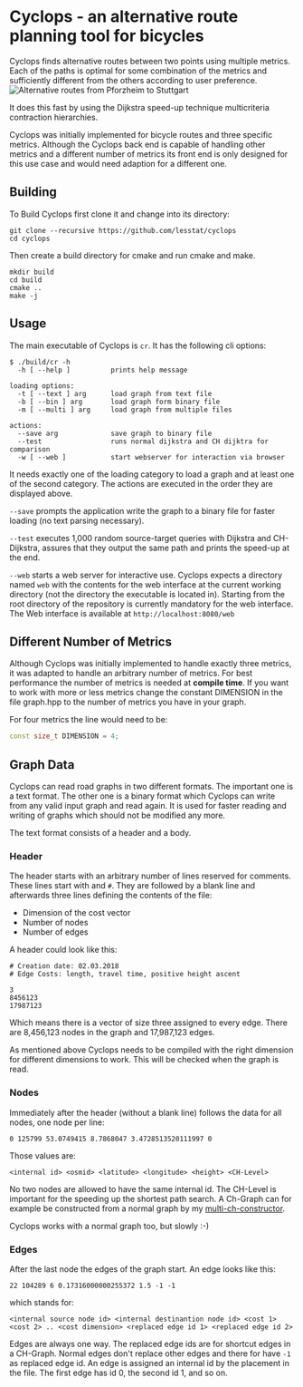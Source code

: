 # Cyclops - an alternative route planning tool for bicycles
Cyclops finds alternative routes between two points using multiple
metrics. Each of the paths is optimal for some combination of the
metrics and sufficiently different from the others according to user
preference. ![Alternative routes from Pforzheim to
Stuttgart](pics/alternative-route-examples.png)

It does this fast by using the Dijkstra speed-up technique
multicriteria contraction hierarchies.

Cyclops was initially implemented for bicycle routes and three
specific metrics. Although the Cyclops back end is capable of handling
other metrics and a different number of metrics its front end is only
designed for this use case and would need adaption for a different one.

## Building
To Build Cyclops first clone it and change into its directory:

``` shell
git clone --recursive https://github.com/lesstat/cyclops
cd cyclops
```

Then create a build directory for cmake and run cmake and make.
``` shell
mkdir build
cd build
cmake ..
make -j
```

## Usage
The main executable of Cyclops is ``cr``. It has the following cli options:
``` shell
$ ./build/cr -h
  -h [ --help ]          prints help message

loading options:
  -t [ --text ] arg      load graph from text file
  -b [ --bin ] arg       load graph form binary file
  -m [ --multi ] arg     load graph from multiple files

actions:
  --save arg             save graph to binary file
  --test                 runs normal dijkstra and CH dijktra for comparison
  -w [ --web ]           start webserver for interaction via browser
```
It needs exactly one of the loading category to load a graph and at
least one of the second category. The actions are executed in the
order they are displayed above. 

``--save`` prompts the application
write the graph to a binary file for faster loading (no text parsing necessary).

``--test`` executes 1,000 random source-target queries with Dijkstra
and CH-Dijkstra, assures that they output the same path and prints the
speed-up at the end.

``--web`` starts a web server for interactive use. Cyclops expects a
directory named ``web`` with the contents for the web interface at the
current working directory (not the directory the executable is located
in). Starting from the root directory of the repository is currently
mandatory for the web interface. The Web interface is available at
``http://localhost:8080/web``

## Different Number of Metrics
Although Cyclops was initially implemented to handle exactly three
metrics, it was adapted to handle an arbitrary number of metrics. For
best performance the number of metrics is needed at **compile
time**. If you want to work with more or less metrics change the
constant DIMENSION in the file graph.hpp to the number of metrics you
have in your graph.

For four metrics the line would need to be:
``` c++
const size_t DIMENSION = 4;
```


## Graph Data
Cyclops can read road graphs in two different formats. The important
one is a text format. The other one is a binary format which Cyclops
can write from any valid input graph and read again. It is used for
faster reading and writing of graphs which should not be modified any
more.

The text format consists of a header and a body.

### Header
The header starts with an arbitrary number of lines reserved for
comments. These lines start with and ``#``. They are followed by a
blank line and afterwards three lines defining the contents of the
file:
- Dimension of the cost vector
- Number of nodes
- Number of edges

A header could look like this:
``` 
# Creation date: 02.03.2018
# Edge Costs: length, travel time, positive height ascent

3
8456123
17987123
```
Which means there is a vector of size three assigned to every
edge. There are 8,456,123 nodes in the graph and 17,987,123 edges.

As mentioned above Cyclops needs to be compiled with the right
dimension for different dimensions to work. This will be checked when
the graph is read.

### Nodes
Immediately after the header (without a blank line) follows the data for all nodes, one node
per line:
``` 
0 125799 53.0749415 8.7868047 3.4728513520111997 0
``` 
Those values are:
```
<internal id> <osmid> <latitude> <longitude> <height> <CH-Level>
```
No two nodes are allowed to have the same internal id. The CH-Level is
important for the speeding up the shortest path search. A Ch-Graph can
for example be constructed from a normal graph by my [multi-ch-constructor](https://github.com/lesstat/multi-ch-constructor).

Cyclops works with a normal graph too, but slowly :-)

### Edges
After the last node the edges of the graph start. An edge looks like
this:
``` 
22 104289 6 0.17316000000255372 1.5 -1 -1
```
which stands for:
``` 
<internal source node id> <internal destinantion node id> <cost 1>
<cost 2> .. <cost dimension> <replaced edge id 1> <replaced edge id 2>
```
Edges are always one way. The replaced edge ids are for shortcut edges in
a CH-Graph. Normal edges don't replace other edges and there for have
``-1`` as replaced edge id. An edge is assigned an internal id by the
placement in the file. The first edge has id 0, the second id 1, and
so on.






